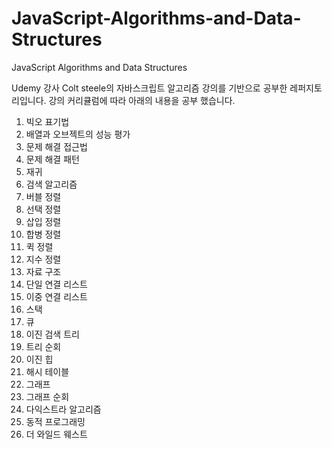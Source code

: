 # JavaScript-Algorithms-and-Data-Structures
JavaScript Algorithms and Data Structures

Udemy 강사 Colt steele의 자바스크립트 알고리즘 강의를 기반으로 공부한 레퍼지토리입니다. 강의 커리큘럼에 따라 아래의 내용을 공부 했습니다.

1. 빅오 표기법
2. 배열과 오브젝트의 성능 평가
3. 문제 해결 접근법
4. 문제 해결 패턴
5. 재귀
6. 검색 알고리즘
7. 버블 정렬
8. 선택 정렬
9. 삽입 정렬
10. 합병 정렬
11. 퀵 정렬
12. 지수 정렬
13. 자료 구조
14. 단일 연결 리스트
15. 이중 연결 리스트
16. 스택
17. 큐
18. 이진 검색 트리
19. 트리 순회
20. 이진 힙
21. 해시 테이블
22. 그래프
23. 그래프 순회
24. 다익스트라 알고리즘
25. 동적 프로그래밍
26. 더 와일드 웨스트
